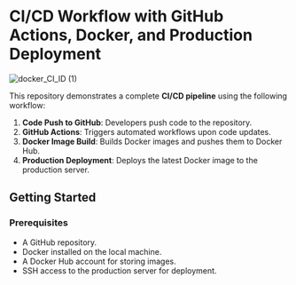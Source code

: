 # CI/CD Workflow with GitHub Actions, Docker, and Production Deployment
![docker_CI_ID (1)](https://github.com/user-attachments/assets/4b1c659a-5120-4e13-acf4-ba92d250e2a9)


This repository demonstrates a complete **CI/CD pipeline** using the following workflow:
1. **Code Push to GitHub**: Developers push code to the repository.
2. **GitHub Actions**: Triggers automated workflows upon code updates.
3. **Docker Image Build**: Builds Docker images and pushes them to Docker Hub.
4. **Production Deployment**: Deploys the latest Docker image to the production server.

## Getting Started

### Prerequisites
- A GitHub repository.
- Docker installed on the local machine.
- A Docker Hub account for storing images.
- SSH access to the production server for deployment.
